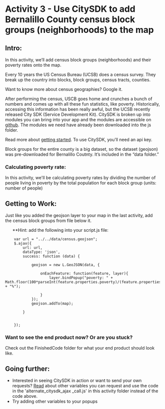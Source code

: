 <h1>Activity 3 - Use CitySDK to add Bernalillo County census block groups (neighborhoods) to the map</h1>
<h2>Intro:</h2>
In this activity, we’ll add census block groups (neighborhoods) and their poverty rates onto the map.


Every 10 years the US Census Bureau (UCSB) does a census survey.  They break up the country into blocks, block groups, census tracts, counties.  


Want to know more about census geographies? Google it.


After performing the census, USCB goes home and crunches a bunch of numbers and comes up with all these fun statistics, like poverty.  Historically, accessing this information has been really awful, but the UCSB recently released City SDK (Service Development Kit).  CitySDK is broken up into modules you can bring into your app and the modules are accessible on  <a href="https://github.com/uscensusbureau/citysdk">github</a>.  The modules we need have already been downloaded into the js folder.

Read more about <a href="http://uscensusbureau.github.io/citysdk/">getting started</a>.  To use CitySDK, you'll need an api key.   

Block groups for the entire county is a big dataset, so the dataset (geojson) was pre-downloaded for Bernalillo Coutnty.  It’s included in the “data folder.”  
 

<h3>Calculating poverty rate:</h3>
In this activity, we'll be calculating poverty rates by dividing the number of people living in poverty by the total population for each block group (units: number of people)


<h2>Getting to Work:</h2>

Just like you added the geojson layer to your map in the last activity, add the census block groups from file below it.

<ul>**Hint: add the following into your script.js file:</ul>

```
    var url = "../../data/census.geojson";
    $.ajax({
        url: url,
        dataType: 'json',
        success: function (data) {
            
            geojson = new L.GeoJSON(data, {
                
                onEachFeature: function(feature, layer){
                    layer.bindPopup("poverty: " + Math.floor(100*parseInt(feature.properties.poverty)/(feature.properties.population)) + "%");

                }
            });
            geojson.addTo(map);
            
        }

        
    });
```

<h3>Want to see the end product now?  Or are you stuck? </h3> Check out the FinishedCode folder for what your end product should look like.

<h2>Going further:</h2>
<ul><li>Interested in seeing CitySDK in action or want to send your own requests?  <a href="http://uscensusbureau.github.io/citysdk/guides/censusModule/aliases.html">Read</a> about other variables you can request and use the code in the 'alternate_citysdk_ajax _call.js' in this activity folder instead of the code above.  
<li>Try adding other variables to your popups

